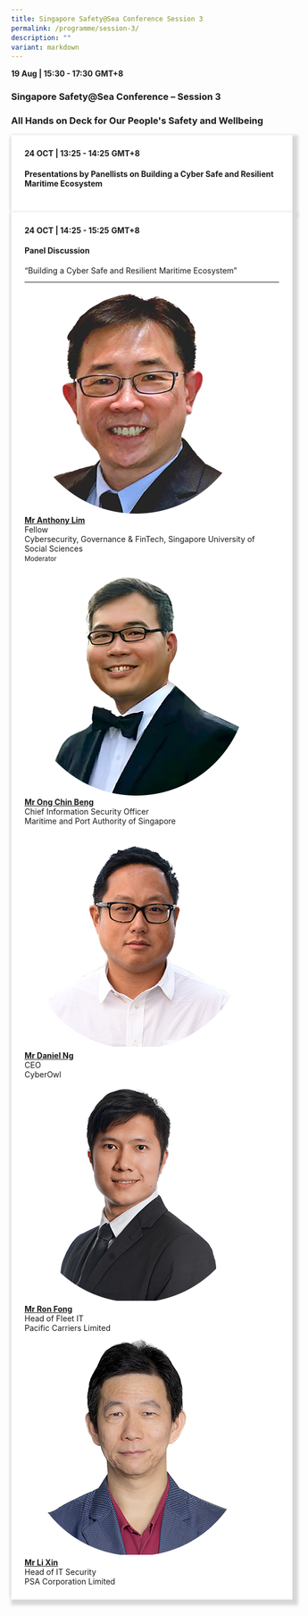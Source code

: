 ```yaml
---
title: Singapore Safety@Sea Conference Session 3
permalink: /programme/session-3/
description: ""
variant: markdown
---
```

<div>
  <b>19 Aug | 15:30 - 17:30</b>&nbsp;<b>GMT+8</b>
  <h3>Singapore Safety@Sea Conference – Session 3</h3>
	<h3>All Hands on Deck for Our People's Safety and Wellbeing</h3>
</div>



<section>
  <div class="bp-container is-fluid">
    <div class="row">
      <div class="col is-full"> 
        <div class="row">
          <div class="col is-12">
            <div class="border bg-light h-100 position-relative">
              <div class="p-4">
                <div class="programme-time"><b>24 OCT | 13:25 - 14:25</b>&nbsp;<b>GMT+8</b></div>
                <h4 class="programme-title">Presentations by Panellists on Building a Cyber Safe and Resilient Maritime Ecosystem</h4>
              </div>
            </div>
          </div>
        </div>
      </div>
    </div>
  </div>
</section>

<section>
<div class="bp-container is-fluid">
<div class="row">
<div class="col is-full">
<div class="row">
<div class="col is-12">
<div class="border bg-light h-100 position-relative">
<div class="p-4">
<div class="programme-time"><strong>24 OCT | 14:25 - 15:25</strong>&nbsp;<strong>GMT+8</strong></div>
<h4 class="programme-title">Panel Discussion</h4>
	“Building a Cyber Safe and Resilient Maritime Ecosystem”	
<hr class="my-3 border-primary">
<div class="speakers px-2">
<div class="row">
<div class="col is-6 prog-speaker">
<div class="row">
	<div class="col is-4"><img class="speaker-image mb-4" src="/images/Speakers_23/Session3/anthony%20lim.png" alt="anthony%20lim"></div>
<div class="col is-8">
<div class="speaker-name text-ellipsis"><strong><a class="speaker-name text-ellipsis" href="/anthony-lim/" rel="noopener">Mr Anthony Lim</a></strong></div>
<div class="text-ellipsis speaker-position">Fellow</div>
<div class="text-ellipsis speaker-company">Cybersecurity, Governance &amp; FinTech, Singapore University of Social Sciences</div>
<div class="speaker-role text-ellipsis text-muted"><small>Moderator</small></div>
</div>
</div>
</div>
<div class="col is-6 prog-speaker">&nbsp;</div>
</div>
<div class="row">
<div class="col is-6 prog-speaker">
<div class="row">
	<div class="col is-4"><img class="speaker-image mb-4" src="/images/Speakers_23/Session3/ong%20chin%20beng-.png" alt="ong%20chin%20beng"></div>
<div class="col is-8">
<div class="speaker-name text-ellipsis"><strong><a class="speaker-name text-ellipsis" href="/ong-chin-beng/" rel="noopener">Mr Ong Chin Beng</a></strong></div>
<div class="text-ellipsis speaker-position">Chief Information Security Officer</div>
<div class="text-ellipsis speaker-company">Maritime and Port Authority of Singapore</div>
</div>
</div>
</div>


<div class="col is-6 prog-speaker">

<div class="row">
	<div class="col is-4"><img class="speaker-image mb-4" src="/images/Speakers_23/Session3/daniel%20ng.png" alt="daniel%20ng"></div>
<div class="col is-8">
<div class="speaker-name text-ellipsis"><strong><a class="speaker-name text-ellipsis" href="/daniel-ng/" rel="noopener">Mr Daniel Ng</a></strong></div>
<div class="text-ellipsis speaker-position">CEO</div>
<div class="text-ellipsis speaker-company">CyberOwl</div>
</div>
</div>

</div>
</div>
<div class="row">

<div class="col is-6 prog-speaker">

<div class="row">
	<div class="col is-4"><img class="speaker-image mb-4" src="/images/Speakers_23/Session3/ron%20fong-min.png" alt="ron%20fong-min"></div>
<div class="col is-8">
<div class="speaker-name text-ellipsis"><strong><a class="speaker-name text-ellipsis" href="/ron-fong/" rel="noopener">Mr Ron Fong</a></strong></div>
<div class="text-ellipsis speaker-position">Head of Fleet IT</div>
<div class="text-ellipsis speaker-company">Pacific Carriers Limited</div>
</div>
</div>


</div>

<div class="col is-6 prog-speaker">
<div class="row">
	<div class="col is-4"><img class="speaker-image mb-4" src="/images/Speakers_23/Session3/li%20xin.png" alt="li%20xin"></div>
<div class="col is-8">
<div class="speaker-name text-ellipsis"><strong><a class="speaker-name text-ellipsis" href="/li-xin/" rel="noopener">Mr Li Xin</a></strong></div>
<div class="text-ellipsis speaker-position">Head of IT Security</div>
<div class="text-ellipsis speaker-company">PSA Corporation Limited</div>
</div>
</div>
</div>




</div>

</div>
</div>
</div>
</div>
</div>
</div>
</div>
</div>
</section>
	
	
	
<style type="text/css"> 

	
	hr.my-3{
margin-top: 0.75rem;	
	}

    .is-left{
      text-align: left;
    }
    .content h4{
      font-weight: 500; 
      color: #337B9A !important;
      margin-top: 1rem;
    }
    .bg-light {
      background-color: #fff !important;
      box-shadow: 5px 5px 5px 5px rgb(215 215 215), -5px 0 6px -4px rgb(215 215 215);
    }
    .p-4 {
      padding: 1.5rem!important;
    }
  .content a {text-decoration:none;}
	.content h3 { margin-top: 1rem;}
</style>